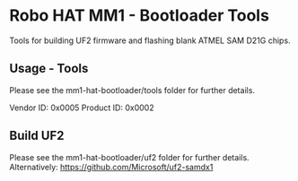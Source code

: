 # Robo HAT MM1 - Bootloader Tools

Tools for building UF2 firmware and flashing blank ATMEL SAM D21G chips.


## Usage - Tools

Please see the mm1-hat-bootloader/tools folder for further details.

Vendor ID: 0x0005
Product ID: 0x0002


## Build UF2

Please see the mm1-hat-bootloader/uf2 folder for further details.  Alternatively: https://github.com/Microsoft/uf2-samdx1
